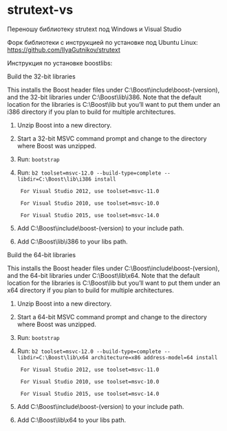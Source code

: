 # strutext-vs
Переношу библиотеку strutext под Windows и Visual Studio

Форк библиотеки с инструкцией по установке под Ubuntu Linux: https://github.com/IlyaGutnikov/strutext

Инструкция по установке boostlibs:

Build the 32-bit libraries

This installs the Boost header files under C:\Boost\include\boost-(version), and the 32-bit libraries under C:\Boost\lib\i386. Note that the default location for the libraries is C:\Boost\lib but you’ll want to put them under an i386 directory if you plan to build for multiple architectures.

1. Unzip Boost into a new directory.
2. Start a 32-bit MSVC command prompt and change to the directory where Boost was unzipped.
3. Run: `bootstrap`
4. Run: `b2 toolset=msvc-12.0 --build-type=complete --libdir=C:\Boost\lib\i386 install`

        For Visual Studio 2012, use toolset=msvc-11.0
        
        For Visual Studio 2010, use toolset=msvc-10.0
        
        For Visual Studio 2015, use toolset=msvc-14.0
        
5. Add C:\Boost\include\boost-(version) to your include path.
6. Add C:\Boost\lib\i386 to your libs path.

Build the 64-bit libraries

This installs the Boost header files under C:\Boost\include\boost-(version), and the 64-bit libraries under C:\Boost\lib\x64. Note that the default location for the libraries is C:\Boost\lib but you’ll want to put them under an x64 directory if you plan to build for multiple architectures.

1. Unzip Boost into a new directory.
2. Start a 64-bit MSVC command prompt and change to the directory where Boost was unzipped.
3. Run: `bootstrap`
4. Run: `b2 toolset=msvc-12.0 --build-type=complete --libdir=C:\Boost\lib\x64 architecture=x86 address-model=64 install`

        For Visual Studio 2012, use toolset=msvc-11.0
        
        For Visual Studio 2010, use toolset=msvc-10.0
        
        For Visual Studio 2015, use toolset=msvc-14.0
        
5. Add C:\Boost\include\boost-(version) to your include path.
6. Add C:\Boost\lib\x64 to your libs path.

